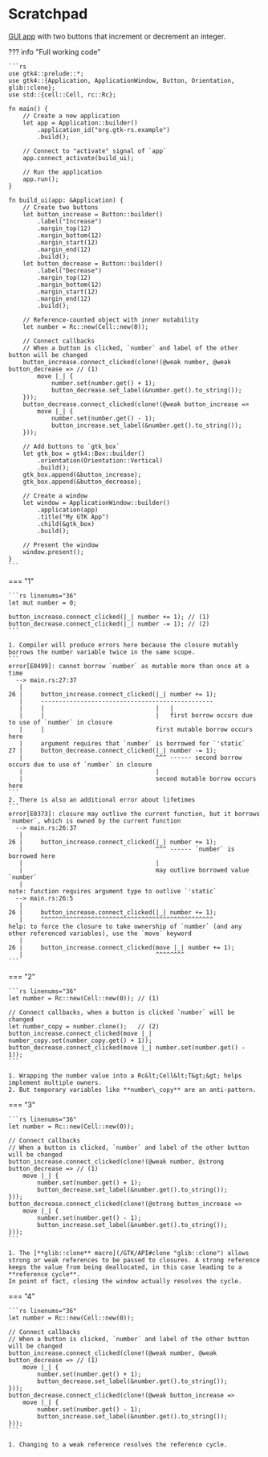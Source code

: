 # Scratchpad

[GUI app](https://gtk-rs.org/gtk4-rs/stable/latest/book/gobject_memory_management.html) with two buttons that increment or decrement an integer.

??? info "Full working code"

    ```rs
    use gtk4::prelude::*;
    use gtk4::{Application, ApplicationWindow, Button, Orientation, glib::clone};
    use std::{cell::Cell, rc::Rc};

    fn main() {
        // Create a new application
        let app = Application::builder()
            .application_id("org.gtk-rs.example")
            .build();

        // Connect to "activate" signal of `app`
        app.connect_activate(build_ui);

        // Run the application
        app.run();
    }

    fn build_ui(app: &Application) {
        // Create two buttons
        let button_increase = Button::builder()
            .label("Increase")
            .margin_top(12)
            .margin_bottom(12)
            .margin_start(12)
            .margin_end(12)
            .build();
        let button_decrease = Button::builder()
            .label("Decrease")
            .margin_top(12)
            .margin_bottom(12)
            .margin_start(12)
            .margin_end(12)
            .build();

        // Reference-counted object with inner mutability
        let number = Rc::new(Cell::new(0));

        // Connect callbacks
        // When a button is clicked, `number` and label of the other button will be changed
        button_increase.connect_clicked(clone!(@weak number, @weak button_decrease => // (1)
            move |_| {
                number.set(number.get() + 1);
                button_decrease.set_label(&number.get().to_string());
        }));
        button_decrease.connect_clicked(clone!(@weak button_increase =>
            move |_| {
                number.set(number.get() - 1);
                button_increase.set_label(&number.get().to_string());
        }));

        // Add buttons to `gtk_box`
        let gtk_box = gtk4::Box::builder()
            .orientation(Orientation::Vertical)
            .build();
        gtk_box.append(&button_increase);
        gtk_box.append(&button_decrease);

        // Create a window
        let window = ApplicationWindow::builder()
            .application(app)
            .title("My GTK App")
            .child(&gtk_box)
            .build();

        // Present the window
        window.present();
    }
    ```

=== "1"

    ```rs linenums="36"
    let mut number = 0;

    button_increase.connect_clicked(|_| number += 1); // (1)
    button_decrease.connect_clicked(|_| number -= 1); // (2)
    ```

    1. Compiler will produce errors here because the closure mutably borrows the number variable twice in the same scope. 
    ```
    error[E0499]: cannot borrow `number` as mutable more than once at a time
      --> main.rs:27:37
       |
    26 |     button_increase.connect_clicked(|_| number += 1);
       |     ------------------------------------------------
       |     |                               |   |
       |     |                               |   first borrow occurs due to use of `number` in closure
       |     |                               first mutable borrow occurs here
       |     argument requires that `number` is borrowed for `'static`
    27 |     button_decrease.connect_clicked(|_| number -= 1);
       |                                     ^^^ ------ second borrow occurs due to use of `number` in closure
       |                                     |
       |                                     second mutable borrow occurs here
    ```
    2. There is also an additional error about lifetimes
    ```
    error[E0373]: closure may outlive the current function, but it borrows `number`, which is owned by the current function
      --> main.rs:26:37
       |
    26 |     button_increase.connect_clicked(|_| number += 1);
       |                                     ^^^ ------ `number` is borrowed here
       |                                     |
       |                                     may outlive borrowed value `number`
       |
    note: function requires argument type to outlive `'static`
      --> main.rs:26:5
       |
    26 |     button_increase.connect_clicked(|_| number += 1);
       |     ^^^^^^^^^^^^^^^^^^^^^^^^^^^^^^^^^^^^^^^^^^^^^^^^
    help: to force the closure to take ownership of `number` (and any other referenced variables), use the `move` keyword
       |
    26 |     button_increase.connect_clicked(move |_| number += 1);
       |                                     ^^^^^^^^
    ```

=== "2"

    ```rs linenums="36"
    let number = Rc::new(Cell::new(0)); // (1)

    // Connect callbacks, when a button is clicked `number` will be changed
    let number_copy = number.clone();   // (2)
    button_increase.connect_clicked(move |_| number_copy.set(number_copy.get() + 1));
    button_decrease.connect_clicked(move |_| number.set(number.get() - 1));
    ```

    1. Wrapping the number value into a Rc&lt;Cell&lt;T&gt;&gt; helps implement multiple owners.
    2. But temporary variables like **number\_copy** are an anti-pattern.

=== "3"

    ```rs linenums="36"
    let number = Rc::new(Cell::new(0));

    // Connect callbacks
    // When a button is clicked, `number` and label of the other button will be changed
    button_increase.connect_clicked(clone!(@weak number, @strong button_decrease => // (1)
        move |_| {
            number.set(number.get() + 1);
            button_decrease.set_label(&number.get().to_string());
    }));
    button_decrease.connect_clicked(clone!(@strong button_increase =>
        move |_| {
            number.set(number.get() - 1);
            button_increase.set_label(&number.get().to_string());
    }));
    ```

    1. The [**glib::clone** macro](/GTK/API#clone "glib::clone") allows strong or weak references to be passed to closures. A strong reference keeps the value from being deallocated, in this case leading to a **reference cycle**.
    In point of fact, closing the window actually resolves the cycle.

=== "4"

    ```rs linenums="36"
    let number = Rc::new(Cell::new(0));

    // Connect callbacks
    // When a button is clicked, `number` and label of the other button will be changed
    button_increase.connect_clicked(clone!(@weak number, @weak button_decrease => // (1)
        move |_| {
            number.set(number.get() + 1);
            button_decrease.set_label(&number.get().to_string());
    }));
    button_decrease.connect_clicked(clone!(@weak button_increase =>
        move |_| {
            number.set(number.get() - 1);
            button_increase.set_label(&number.get().to_string());
    }));
    ```

    1. Changing to a weak reference resolves the reference cycle.
